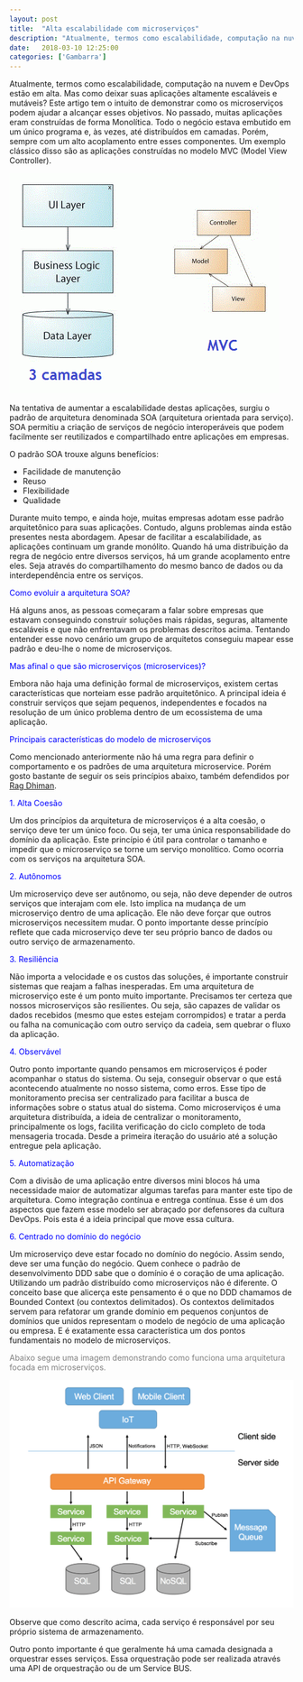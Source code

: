 ```yaml
---
layout: post
title:  "Alta escalabilidade com microserviços"
description: "Atualmente, termos como escalabilidade, computação na nuvem e DevOps estão em alta. Mas como deixar suas aplicações altamente escaláveis e mutáveis? Este artigo tem o intuito de demonstrar como os microserviços podem ajudar a alcançar esses objetivos. No passado,..."
date:   2018-03-10 12:25:00
categories: ['Gambarra']
---
```


Atualmente, termos como escalabilidade, computação na nuvem e DevOps estão em alta. Mas como deixar suas aplicações altamente escaláveis e mutáveis? Este artigo tem o intuito de demonstrar como os microserviços podem ajudar a alcançar esses objetivos.
No passado, muitas aplicações eram construídas de forma Monolítica. Todo o negócio estava embutido em um único programa e, às vezes, até distribuídos em camadas. Porém, sempre com um alto acoplamento entre esses componentes. Um exemplo clássico disso são as aplicações construídas no modelo MVC (Model View Controller).

![](/assets/images/\microoservice/escalabilidade.gif)

Na tentativa de aumentar a escalabilidade destas aplicações, surgiu o padrão de arquitetura denominada SOA (arquitetura orientada para serviço).  SOA permitiu a criação de serviços de negócio interoperáveis que podem facilmente ser reutilizados e compartilhado entre aplicações em empresas.

O padrão SOA trouxe alguns benefícios:

* Facilidade de manutenção
* Reuso
* Flexibilidade
* Qualidade

Durante muito tempo, e ainda hoje, muitas empresas adotam esse padrão arquitetônico para suas aplicações. Contudo, alguns problemas ainda estão presentes nesta abordagem. Apesar de facilitar a escalabilidade, as aplicações continuam um grande monólito. Quando há uma distribuição da regra de negócio entre diversos serviços, há um grande acoplamento entre eles. Seja através do compartilhamento do mesmo banco de dados ou da interdependência entre os serviços.


<span style="color:blue">Como evoluir a arquitetura SOA?</span>

Há alguns anos, as pessoas começaram a falar sobre empresas que estavam conseguindo construir soluções mais rápidas, seguras, altamente escaláveis e que não enfrentavam os problemas descritos acima. Tentando entender esse novo cenário um grupo de arquitetos conseguiu mapear esse padrão e deu-lhe o nome de microserviços.

<span style="color:blue">Mas afinal o que são microserviços (microservices)?</span>

Embora não haja uma definição formal de microserviços, existem certas características que norteiam esse padrão arquitetônico. A principal ideia é construir serviços que sejam pequenos, independentes e focados na resolução de um único problema dentro de um ecossistema de uma aplicação.

<span style="color:blue">Principais características do modelo de microserviços</span>

Como mencionado anteriormente não há uma regra para definir o comportamento e os padrões de uma arquitetura microservice. Porém gosto bastante de seguir os seis princípios abaixo, também defendidos por [Rag Dhiman](https://www.linkedin.com/in/ragdhiman/).

<span style="color:blue">1. Alta Coesão</span>

Um dos princípios da arquitetura de microserviços é a alta coesão, o serviço deve ter um único foco. Ou seja, ter uma única responsabilidade  do domínio da aplicação. Este princípio é útil para controlar o tamanho e impedir que o microserviço se torne um serviço monolítico. Como ocorria com os serviços na arquitetura SOA.

<span style="color:blue">2. Autônomos</span>

Um microserviço deve ser autônomo, ou seja, não deve depender de outros serviços que interajam com ele. Isto implica na mudança de um microserviço dentro de uma aplicação. Ele não deve forçar que outros microserviços necessitem mudar. O ponto importante desse princípio reflete que cada microserviço deve ter seu próprio banco de dados ou outro serviço de armazenamento.

<span style="color:blue">3. Resiliência</span>

Não importa a velocidade e os custos das soluções, é importante construir sistemas que reajam a falhas inesperadas. Em uma arquitetura de microserviço este é um ponto muito importante. Precisamos ter certeza que nossos microserviços são resilientes. Ou seja, são capazes de validar os dados recebidos (mesmo que estes estejam corrompidos) e tratar a perda ou falha na comunicação com outro serviço da cadeia, sem quebrar o fluxo da aplicação.

<span style="color:blue">4. Observável</span>

Outro ponto importante quando pensamos em microserviços é poder acompanhar o status do sistema. Ou seja, conseguir observar o que está acontecendo atualmente no nosso sistema, como erros. Esse tipo de monitoramento precisa ser centralizado para facilitar a busca de informações sobre o status atual do sistema. Como microserviços é uma arquitetura distribuída, a ideia de centralizar o monitoramento, principalmente os logs, facilita verificação do ciclo completo de toda mensageria trocada. Desde a primeira iteração do usuário até a solução entregue pela aplicação.

<span style="color:blue">5. Automatização</span>

Com a divisão de uma aplicação entre diversos mini blocos há uma necessidade maior de automatizar algumas tarefas para manter este tipo de arquitetura. Como integração contínua e entrega contínua. Esse é um dos aspectos que fazem esse modelo ser abraçado por defensores da cultura DevOps. Pois esta é a ideia principal que move essa cultura.

<span style="color:blue">6. Centrado no domínio do negócio</span>

Um microserviço deve estar focado no domínio do negócio. Assim sendo, deve ser uma função do negócio. Quem conhece o padrão de desenvolvimento DDD sabe que o domínio é o coração de uma aplicação. Utilizando um padrão distribuído como microserviços não é diferente. O conceito base que alicerça este pensamento é o que no DDD chamamos de Bounded Context (ou contextos delimitados).  Os contextos delimitados servem para refatorar um grande domínio em pequenos conjuntos de domínios que unidos representam o modelo de negócio de uma aplicação ou empresa. E é exatamente essa característica um dos pontos fundamentais no modelo de microserviços.

<span style="color:gray">Abaixo segue uma imagem demonstrando como funciona uma arquitetura focada em microserviços. </span>

![](/assets/images/\microoservice/micro-servicos.png)

Observe que como descrito acima, cada serviço é responsável por seu próprio sistema de armazenamento.

Outro ponto importante é que geralmente há uma camada designada a orquestrar esses serviços. Essa orquestração pode ser realizada através uma API de orquestração ou de um Service BUS.